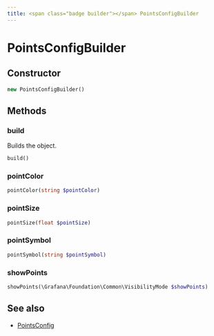 ```yaml
---
title: <span class="badge builder"></span> PointsConfigBuilder
---
```

# <span class="badge builder"></span> PointsConfigBuilder

## Constructor

```php
new PointsConfigBuilder()
```
## Methods

### <span class="badge object-method"></span> build

Builds the object.

```php
build()
```

### <span class="badge object-method"></span> pointColor

```php
pointColor(string $pointColor)
```

### <span class="badge object-method"></span> pointSize

```php
pointSize(float $pointSize)
```

### <span class="badge object-method"></span> pointSymbol

```php
pointSymbol(string $pointSymbol)
```

### <span class="badge object-method"></span> showPoints

```php
showPoints(\Grafana\Foundation\Common\VisibilityMode $showPoints)
```

## See also

 * <span class="badge object-type-class"></span> [PointsConfig](./object-PointsConfig.md)
